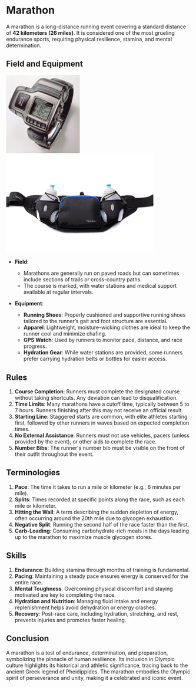 # Marathon
A marathon is a long-distance running event covering a standard distance of **42 kilometers (26 miles)**. It is considered one of the most grueling endurance sports, requiring physical resilience, stamina, and mental determination.

## Field and Equipment
<img src="./img/gps-watch.jpg" width=200><img src="./img/hydration-belt.jpg" width=400>

- **Field**:  
  - Marathons are generally run on paved roads but can sometimes include sections of trails or cross-country paths.  
  - The course is marked, with water stations and medical support available at regular intervals.  

- **Equipment**:  
  - **Running Shoes**: Properly cushioned and supportive running shoes tailored to the runner’s gait and foot structure are essential.  
  - **Apparel**: Lightweight, moisture-wicking clothes are ideal to keep the runner cool and minimize chafing.  
  - **GPS Watch**: Used by runners to monitor pace, distance, and race progress.  
  - **Hydration Gear**: While water stations are provided, some runners prefer carrying hydration belts or bottles for easier access.

## Rules
1. **Course Completion**: Runners must complete the designated course without taking shortcuts. Any deviation can lead to disqualification.  
2. **Time Limits**: Many marathons have a cutoff time, typically between 5 to 7 hours. Runners finishing after this may not receive an official result.  
3. **Starting Line**: Staggered starts are common, with elite athletes starting first, followed by other runners in waves based on expected completion times.  
4. **No External Assistance**: Runners must not use vehicles, pacers (unless provided by the event), or other aids to complete the race.  
5. **Number Bibs**: The runner's number bib must be visible on the front of their outfit throughout the event.  

## Terminologies
1. **Pace**: The time it takes to run a mile or kilometer (e.g., 6 minutes per mile).  
2. **Splits**: Times recorded at specific points along the race, such as each mile or kilometer.  
3. **Hitting the Wall**: A term describing the sudden depletion of energy, often occurring around the 20th mile due to glycogen exhaustion.  
4. **Negative Split**: Running the second half of the race faster than the first.  
5. **Carb-Loading**: Consuming carbohydrate-rich meals in the days leading up to the marathon to maximize muscle glycogen stores.  

## Skills
1. **Endurance**: Building stamina through months of training is fundamental.  
2. **Pacing**: Maintaining a steady pace ensures energy is conserved for the entire race.  
3. **Mental Toughness**: Overcoming physical discomfort and staying motivated are key to completing the race.  
4. **Hydration and Nutrition**: Managing fluid intake and energy replenishment helps avoid dehydration or energy crashes.  
5. **Recovery**: Post-race care, including hydration, stretching, and rest, prevents injuries and promotes faster healing.

## Conclusion  
A marathon is a test of endurance, determination, and preparation, symbolizing the pinnacle of human resilience. Its inclusion in Olympic culture highlights its historical and athletic significance, tracing back to the ancient Greek legend of Pheidippides. The marathon embodies the Olympic spirit of perseverance and unity, making it a celebrated and iconic event.
